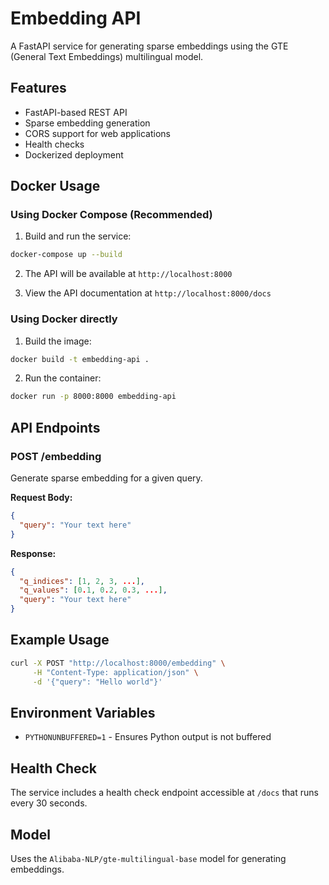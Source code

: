 # Embedding API

A FastAPI service for generating sparse embeddings using the GTE (General Text Embeddings) multilingual model.

## Features

- FastAPI-based REST API
- Sparse embedding generation
- CORS support for web applications
- Health checks
- Dockerized deployment

## Docker Usage

### Using Docker Compose (Recommended)

1. Build and run the service:

```bash
docker-compose up --build
```

2. The API will be available at `http://localhost:8000`

3. View the API documentation at `http://localhost:8000/docs`

### Using Docker directly

1. Build the image:

```bash
docker build -t embedding-api .
```

2. Run the container:

```bash
docker run -p 8000:8000 embedding-api
```

## API Endpoints

### POST /embedding

Generate sparse embedding for a given query.

**Request Body:**

```json
{
  "query": "Your text here"
}
```

**Response:**

```json
{
  "q_indices": [1, 2, 3, ...],
  "q_values": [0.1, 0.2, 0.3, ...],
  "query": "Your text here"
}
```

## Example Usage

```bash
curl -X POST "http://localhost:8000/embedding" \
     -H "Content-Type: application/json" \
     -d '{"query": "Hello world"}'
```

## Environment Variables

- `PYTHONUNBUFFERED=1` - Ensures Python output is not buffered

## Health Check

The service includes a health check endpoint accessible at `/docs` that runs every 30 seconds.

## Model

Uses the `Alibaba-NLP/gte-multilingual-base` model for generating embeddings.

